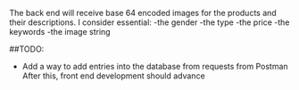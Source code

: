 The back end will receive base 64 encoded images for the products and their descriptions.
I consider essential:
-the gender
-the type
-the price
-the keywords
-the image string

##TODO:
- Add a way to add entries into the database from requests from Postman
    After this, front end development should advance
